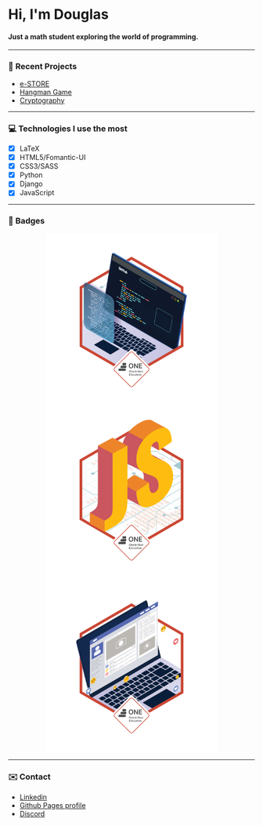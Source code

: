 # Hi, I'm Douglas 
#### Just a math student exploring the world of programming.
---
### :page_facing_up: **Recent Projects**

- [e-STORE](https://github.com/ansattz/store_t)
- [Hangman Game](https://github.com/ansattz/jogo_da_forca)
- [Cryptography](https://github.com/ansattz/e-d-code)
---
### :computer: **Technologies I use the most**
- [X] LaTeX
- [X] HTML5/Fomantic-UI
- [X] CSS3/SASS
- [X] Python
- [X] Django
- [X] JavaScript
---
### :large_orange_diamond: **Badges**

<p align="center">
  <img src="https://github.com/ansattz/ansattz/blob/main/static/img/badges/edcode.png" width="350" alt="Badge ONE-Github">
  <img src="https://github.com/ansattz/ansattz/blob/main/static/img/badges/js.png" width="350" alt="Badge ONE-JavaScript">
  <img src="https://github.com/ansattz/ansattz/blob/main/static/img/badges/portfolio.png" width="350" alt="Badge ONE-Portfolio">
</p>

---

### :envelope: Contact
- [Linkedin](https://www.linkedin.com/in/dvsantos/)
- [Github Pages profile](https://ansattz.github.io/)
- [Discord](https://discord.gg/nsvhfu7VRM)